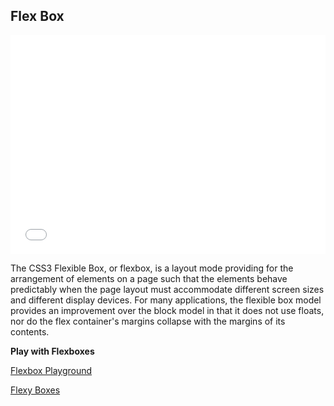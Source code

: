 ## Flex Box

<iframe height='350' scrolling='no' src='//codepen.io/theponti/embed/KwWJwm/' frameborder='no' allowtransparency='true' allowfullscreen='true' style='width: 100%;'>See the Pen <a href='http://codepen.io/theponti/pen/KwWJwm/'>KwWJwm</a> by CJ Ponti (<a href='http://codepen.io/theponti'>@theponti</a>) on <a href='http://codepen.io'>CodePen</a>.
</iframe>


The CSS3 Flexible Box, or flexbox, is a layout mode providing for the arrangement
of elements on a page such that the elements behave predictably when the page layout
must accommodate different screen sizes and different display devices. For many
applications, the flexible box model provides an improvement over the block model
in that it does not use floats, nor do the flex container's margins collapse with
the margins of its contents.

**Play with Flexboxes**  

[Flexbox Playground](http://demo.agektmr.com/flexbox/)  

[Flexy Boxes](http://the-echoplex.net/flexyboxes/)
